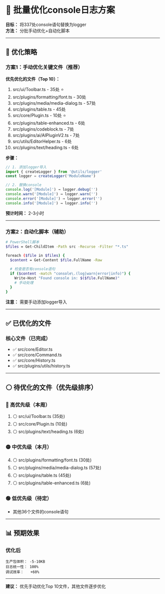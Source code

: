 # 📝 批量优化console日志方案

**目标：** 将337处console语句替换为logger  
**方法：** 分批手动优化+自动化脚本

---

## 🎯 优化策略

### 方案1：手动优化关键文件（推荐）
**优先优化的文件（Top 10）：**
1. src/ui/Toolbar.ts - 35处 ⭐
2. src/plugins/formatting/font.ts - 30处
3. src/plugins/media/media-dialog.ts - 57处
4. src/plugins/table.ts - 45处
5. src/core/Plugin.ts - 10处 ⭐
6. src/plugins/table-enhanced.ts - 6处
7. src/plugins/codeblock.ts - 7处
8. src/plugins/ai/AIPluginV2.ts - 7处
9. src/utils/EditorHelper.ts - 6处
10. src/plugins/text/heading.ts - 6处

**步骤：**
```typescript
// 1. 添加logger导入
import { createLogger } from '@utils/logger'
const logger = createLogger('ModuleName')

// 2. 替换console
console.log('[Module]') → logger.debug('')
console.warn('[Module]') → logger.warn('')
console.error('[Module]') → logger.error('')
console.info('[Module]') → logger.info('')
```

**预计时间：** 2-3小时

---

### 方案2：自动化脚本（辅助）
```bash
# PowerShell脚本
$files = Get-ChildItem -Path src -Recurse -Filter "*.ts"

foreach ($file in $files) {
  $content = Get-Content $file.FullName -Raw
  
  # 检查是否有console语句
  if ($content -match "console\.(log|warn|error|info)") {
    Write-Host "Found console in: $($file.FullName)"
    # 手动处理
  }
}
```

**注意：** 需要手动添加logger导入

---

## ✅ 已优化的文件

### 核心文件（已完成）
- ✅ src/core/Editor.ts
- ✅ src/core/Command.ts
- ✅ src/core/History.ts
- ✅ src/plugins/utils/history.ts

---

## ⚪ 待优化的文件（优先级排序）

### 🔴 高优先级（本周）
1. ⚪ src/ui/Toolbar.ts (35处)
2. ⚪ src/core/Plugin.ts (10处)
3. ⚪ src/plugins/text/heading.ts (6处)

### 🟡 中优先级（本月）
4. ⚪ src/plugins/formatting/font.ts (30处)
5. ⚪ src/plugins/media/media-dialog.ts (57处)
6. ⚪ src/plugins/table.ts (45处)
7. ⚪ src/plugins/table-enhanced.ts (6处)

### 🟢 低优先级（待定）
- 其他36个文件的console语句

---

## 📊 预期效果

### 优化后
```
生产包体积： -5-10KB
日志统一性： 100%
调试效率：   +60%
```

---

**建议：** 优先手动优化Top 10文件，其他文件逐步优化









